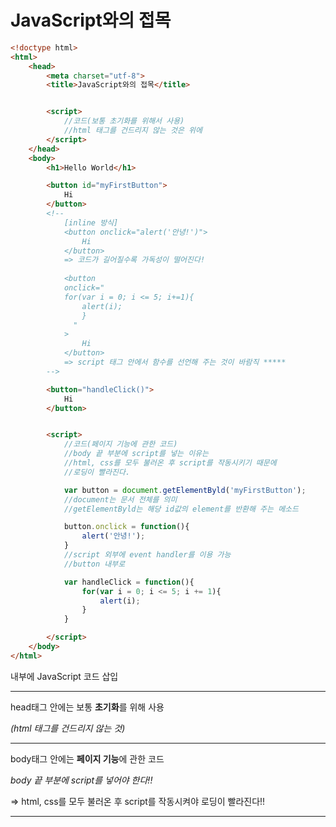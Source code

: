 # JavaScript와의 접목



```html
<!doctype html>
<html>
    <head>
        <meta charset="utf-8">
        <title>JavaScript와의 접목</title>


        <script>
            //코드(보통 초기화를 위해서 사용)
            //html 태그를 건드리지 않는 것은 위에 
        </script>
    </head>
    <body>
        <h1>Hello World</h1>

        <button id="myFirstButton">
            Hi
        </button>
        <!--
            [inline 방식]
            <button onclick="alert('안녕!')">
                Hi
            </button>
            => 코드가 길어질수록 가독성이 떨어진다!
            
            <button
            onclick="
            for(var i = 0; i <= 5; i+=1){
                alert(i);
                }
              "
            >
                Hi
            </button>
            => script 태그 안에서 함수를 선언해 주는 것이 바람직 *****
        -->

        <button="handleClick()">
            Hi
        </button>


        <script>
            //코드(페이지 기능에 관한 코드)
            //body 끝 부분에 script를 넣는 이유는 
            //html, css를 모두 불러온 후 script를 작동시키기 때문에 
            //로딩이 빨라진다.

            var button = document.getElementByld('myFirstButton');
            //document는 문서 전체를 의미
            //getElementByld는 해당 id값의 element를 반환해 주는 메소드

            button.onclick = function(){
                alert('안녕!');
            } 
            //script 외부에 event handler를 이용 가능
            //button 내부로

            var handleClick = function(){
                for(var i = 0; i <= 5; i += 1){
                    alert(i);
                }
            }

        </script>
    </body>
</html>
```



<script> </script>

내부에 JavaScript 코드 삽입



---



head태그 안에는 보통 **초기화**를 위해 사용

*(html 태그를 건드리지 않는 것)*



---



body태그 안에는 **페이지 기능**에 관한 코드

*body 끝 부분에 script를 넣어야 한다!!*

=> html, css를 모두 불러온 후 script를 작동시켜야 로딩이 빨라진다!!



---





